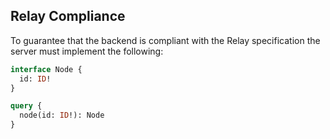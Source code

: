 ## Relay Compliance

To guarantee that the backend is compliant with the Relay specification the server must implement the following:

```graphql
interface Node {
  id: ID!
}

query {
  node(id: ID!): Node
}
```
